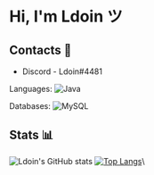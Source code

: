# Hi, I'm Ldoin ツ

## Contacts 💭
* Discord - Ldoin#4481

Languages: 
![Java](https://img.shields.io/badge/-Java-007396?style=flat-square&logo=java&logoColor=white)

Databases: 
![MySQL](https://img.shields.io/badge/-MySQL-4479A1?style=flat-square&logo=mysql&logoColor=white)

## Stats 📊
![Ldoin's GitHub stats](https://github-readme-stats.vercel.app/api/?username=xVorttex&show_icons=true&title_color=fff&icon_color=79ff97&text_color=9f9f9f&bg_color=151515)
[![Top Langs](https://github-readme-stats.vercel.app/api/top-langs/?username=xVorttex&show_icons=true&title_color=fff&icon_color=79ff97&text_color=9f9f9f&bg_color=151515)](https://github.com/anuraghazra/github-readme-stats)\
